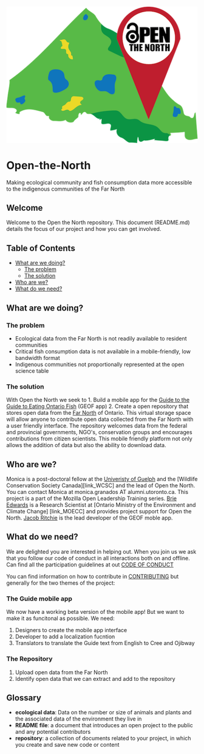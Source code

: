 ![alt text](https://github.com/Monsauce/Open-the-North/blob/master/OpenTheNorthLogoSmall.png)

# Open-the-North
Making ecological community and fish consumption data more accessible to the indigenous communities of the Far North

## Welcome
Welcome to the Open the North repository. This document (README.md) details the focus of our project and how you can get involved. 
## Table of Contents
* [What are we doing?](#what-are-we-doing)
  * [The problem](#the-problem)
  * [The solution](#the-solution)
* [Who are we?](#who-are-we)
* [What do we need?](#what-do-we-need)


## What are we doing? 
### The problem
* Ecological data from the Far North is not readily available to resident communities
* Critical fish consumption data is not available in a mobile-friendly, low bandwidth format
* Indigenous communities not proportionally represented at the open science table 

### The solution 
With Open the North we seek to 1. Build a mobile app for the [Guide to the Guide to Eating Ontario Fish][link_Guide] (GEOF app) 2. Create a open repository that stores open data from the [Far North][link_farnorth] of Ontario. This virtual storage space will allow anyone to contribute open data collected from the Far North with a user friendly interface. The repository welcomes data from the federal and provincial governments, NGO's, conservation groups and encourages contributions from citizen scientists. This mobile friendly platform not only allows the addition of data but also the ability to download data. 

## Who are we?
Monica is a post-doctoral fellow at the [Univeristy of Guelph][link_Guelph] and the [Wildlife Conservation Society Canada][link_WCSC] and the lead of Open the North. You can contact Monica at monica.granados AT alumni.utoronto.ca. This project is a part of the Mozilla Open Leadership Training series. [Brie Edwards][link_Brie] is a Research Scientist at [Ontario Ministry of the Environment and Climate Change] [link_MOECC] and provides project support for Open the North. [Jacob Ritchie][link_Jacob] is the lead developer of the GEOF moble app.  

## What do we need?
We are delighted you are interested in helping out. When you join us we ask that you follow our code of conduct in all interactions both on and offline. Can find all the participation guidelines at out [CODE OF CONDUCT][link_COC]

You can find information on how to contribute in [CONTRIBUTING][link_contributing] but generally for the two themes of the project:
### The Guide mobile app
We now have a working beta version of the mobile app! But we want to make it as funcitonal as possible. We need:
1. Designers to create the mobile app interface 
2. Developer to add a localization fucntion
3. Translators to translate the Guide text from English to Cree and Ojibway

### The Repository 
1. Upload open data from the Far North 
2. Identify open data that we can extract and add to the repository 

## Glossary
* **ecological data**: Data on the number or size of animals and plants and the associated data of the environment they live in 
* **README file**: a document that introduces an open project to the public and any potential contributors
* **repository**: a collection of documents related to your project, in which you create and save new code or content


[link_Guide]: https://www.ontario.ca/page/eating-ontario-fish-2017-18
[link_farnorth]: https://www.ontario.ca/rural-and-north/far-north-ontario
[link_Guelph]: https://www.uoguelph.ca/ib/
[link_MOE]: https://www.ontario.ca/page/ministry-environment-and-climate-change
[link_Brie]: https://www.wcscanada.org/About-Us/Staff.aspx
[link_Jacob]: https://ca.linkedin.com/in/jacobritchie1
[link_COC]: https://github.com/Monsauce/Open-the-North/blob/master/CODE%20OF%20CONDUCT.md
[link_contributing]: https://github.com/Monsauce/Open-the-North/blob/master/CONTRIBUTING.md
